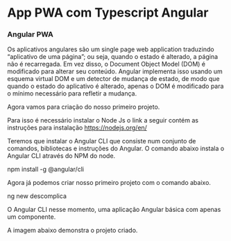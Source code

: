 # App PWA com Typescript Angular


### Angular PWA


Os aplicativos angulares são um single page web application traduzindo “aplicativo de uma página”; ou seja, quando o estado é alterado, a página não é recarregada. Em vez disso, o Document Object Model (DOM) é modificado para alterar seu conteúdo. Angular implementa isso usando um esquema virtual DOM e um detector de mudança de estado, de modo que quando o estado do aplicativo é alterado, apenas o DOM é modificado para o mínimo necessário para refletir a mudança.


Agora vamos para criação do nosso primeiro projeto.


Para isso é necessário instalar o Node Js o link a seguir contém as instruções para instalação https://nodejs.org/en/


Teremos que instalar o Angular CLI que consiste num conjunto de comandos, bibliotecas e instruções do Angular. O comando abaixo instala o Angular CLI através do NPM do node.


npm install -g @angular/cli


Agora já podemos criar nosso primeiro projeto com o comando abaixo.


ng new descomplica


O Angular CLI nesse momento, uma aplicação Angular básica com apenas um componente.


A imagem abaixo demonstra o projeto criado.











